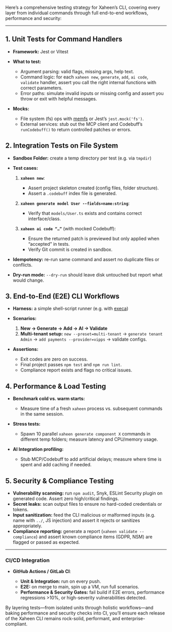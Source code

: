 Here’s a comprehensive testing strategy for Xaheen’s CLI, covering every layer from individual commands through full end-to-end workflows, performance and security:

---

## 1. Unit Tests for Command Handlers

* **Framework:** Jest or Vitest
* **What to test:**

  * Argument parsing: valid flags, missing args, help text.
  * Command logic: for each `xaheen new`, `generate`, `add`, `ai code`, `validate` handler, assert you call the right internal functions with correct parameters.
  * Error paths: simulate invalid inputs or missing config and assert you throw or exit with helpful messages.
* **Mocks:**

  * File system (fs) ops with [memfs](https://github.com/streamich/memfs) or Jest’s `jest.mock('fs')`.
  * External services: stub out the MCP client and Codebuff’s `runCodebuff()` to return controlled patches or errors.

## 2. Integration Tests on File System

* **Sandbox Folder:** create a temp directory per test (e.g. via `tmpdir`)
* **Test cases:**

  1. **`xaheen new`**:

     * Assert project skeleton created (config files, folder structure).
     * Assert a `.codebuff` index file is generated.
  2. **`xaheen generate model User --fields=name:string`**:

     * Verify that `models/User.ts` exists and contains correct interface/class.
  3. **`xaheen ai code “…”`** (with mocked Codebuff):

     * Ensure the returned patch is previewed but only applied when “accepted” in tests.
     * Verify Git commit is created in sandbox.
* **Idempotency:** re-run same command and assert no duplicate files or conflicts.
* **Dry-run mode:** `--dry-run` should leave disk untouched but report what would change.

## 3. End-to-End (E2E) CLI Workflows

* **Harness:** a simple shell-script runner (e.g. with [execa](https://github.com/sindresorhus/execa))
* **Scenarios:**

  1. **New → Generate → Add → AI → Validate**
  2. **Multi-tenant setup:** `new --preset=multi-tenant` → `generate tenant Admin` → `add payments --provider=vipps` → validate configs.
* **Assertions:**

  * Exit codes are zero on success.
  * Final project passes `npm test` and `npm run lint`.
  * Compliance report exists and flags no critical issues.

## 4. Performance & Load Testing

* **Benchmark cold vs. warm starts:**

  * Measure time of a fresh `xaheen` process vs. subsequent commands in the same session.
* **Stress tests:**

  * Spawn 10 parallel `xaheen generate component X` commands in different temp folders; measure latency and CPU/memory usage.
* **AI Integration profiling:**

  * Stub MCP/Codebuff to add artificial delays; measure where time is spent and add caching if needed.

## 5. Security & Compliance Testing

* **Vulnerability scanning:** run `npm audit`, Snyk, ESLint Security plugin on generated code. Assert zero high/critical findings.
* **Secret leaks:** scan output files to ensure no hard-coded credentials or tokens.
* **Input sanitization:** feed the CLI malicious or malformed inputs (e.g. name with `../`, JS injection) and assert it rejects or sanitizes appropriately.
* **Compliance reporting:** generate a report (`xaheen validate --compliance`) and assert known compliance items (GDPR, NSM) are flagged or passed as expected.

---

### CI/CD Integration

* **GitHub Actions / GitLab CI**:

  * **Unit & Integration:** run on every push.
  * **E2E:** on merge to main, spin up a VM, run full scenarios.
  * **Performance & Security Gates:** fail build if E2E errors, performance regressions >10%, or high-severity vulnerabilities detected.

By layering tests—from isolated units through holistic workflows—and baking performance and security checks into CI, you’ll ensure each release of the Xaheen CLI remains rock-solid, performant, and enterprise-compliant.
